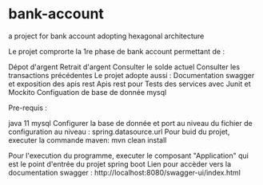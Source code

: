 # bank-account
a project for bank account adopting hexagonal architecture

Le projet comprorte la 1re phase de bank account permettant de :

Dépot d'argent
Retrait d'argent
Consulter le solde actuel
Consulter les transactions précédentes
Le projet adopte aussi : Documentation swagger et exposition des apis rest Apis rest pour Tests des services avec Junit et Mockito Configuation de base de donnée mysql

Pre-requis :

java 11
mysql
Configurer la base de donnée et port au niveau du fichier de configuration au niveau : spring.datasource.url
Pour buid du projet, executer la commande maven: mvn clean install

Pour l'execution du programme, executer le composant "Application" qui est le point d'entrée du projet spring boot Lien pour accèder vers la documentation swagger : http://localhost:8080/swagger-ui/index.html
